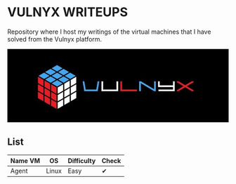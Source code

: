 # VULNYX WRITEUPS

Repository where I host my writings of the virtual machines that I have solved from the Vulnyx platform.

![VULNYX](./img/sddefault.jpg)

## **List**

| **Name VM** | **OS** | **Difficulty** | **Check** |
|-------------|--------|----------------|-----------|
| Agent       | Linux  | Easy           |     ✔     |
